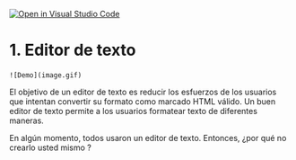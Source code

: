 [![Open in Visual Studio Code](https://classroom.github.com/assets/open-in-vscode-f059dc9a6f8d3a56e377f745f24479a46679e63a5d9fe6f495e02850cd0d8118.svg)](https://classroom.github.com/online_ide?assignment_repo_id=5879574&assignment_repo_type=AssignmentRepo)
# 1. Editor de texto

	![Demo](image.gif)

El objetivo de un editor de texto es reducir los esfuerzos de los usuarios que intentan convertir su formato como marcado HTML válido. Un buen editor de texto permite a los usuarios formatear texto de diferentes maneras.


En algún momento, todos usaron un editor de texto. Entonces, ¿por qué no crearlo usted mismo ?
